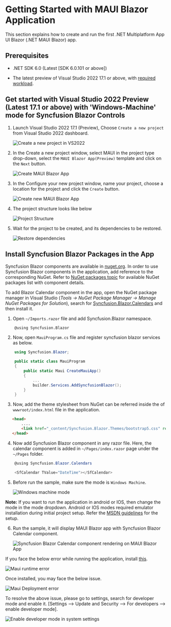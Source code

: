 # Getting Started with MAUI Blazor Application

This section explains how to create and run the first .NET Multiplatform App UI Blazor (.NET MAUI Blazor) app.

## Prerequisites

*  .NET SDK 6.0 (Latest [SDK 6.0.101 or above])

*  The latest preview of Visual Studio 2022 17.1 or above, with [required workload](https://docs.microsoft.com/en-us/dotnet/maui/get-started/installation).

## Get started with Visual Studio 2022 Preview (Latest 17.1 or above) with 'Windows-Machine' mode for Syncfusion Blazor Controls

1. Launch Visual Studio 2022 17.1 (Preview), Choose `Create a new project` from Visual Studio 2022 dashboard.

   ![Create a new project in VS2022](images\maui\create-new-project.png)

2. In the Create a new project window, select MAUI in the project type drop-down, select the `MAUI Blazor App(Preview)` template and click on the `Next` button.

   ![Create MAUI Blazor App](images\maui\create-maui-blazor-server-project.png)

3. In the Configure your new project window, name your project, choose a location for the project and click the `Create` button.

   ![Create new MAUI Blazor App](images\maui\create-new-maui-blazor-app.png)

4. The project structure looks like below

   ![Project Structure](images\maui\maui-project-structure.png)

5. Wait for the project to be created, and its dependencies to be restored.

   ![Restore dependencies](images\maui\maui-restore-dependencies.png)

## Install Syncfusion Blazor Packages in the App

Syncfusion Blazor components are available in [nuget.org](https://www.nuget.org/packages?q=syncfusion.blazor). In order to use Syncfusion Blazor components in the application, add reference to the corresponding NuGet. Refer to [NuGet packages topic](https://blazor.syncfusion.com/documentation/nuget-packages) for available NuGet packages list with component details. 

To add Blazor Calendar component in the app, open the NuGet package manager in Visual Studio (*Tools → NuGet Package Manager → Manage NuGet Packages for Solution*), search for [Syncfusion.Blazor.Calendars](https://www.nuget.org/packages/Syncfusion.Blazor.Calendars/) and then install it.

1. Open `~/Imports.razor` file and add Syncfusion.Blazor namespace.

```cshtml
    @using Syncfusion.Blazor
```

2. Now, open `MauiProgram.cs` file and register syncfusion blazor services as below.

```cs
    using Syncfusion.Blazor;

    public static class MauiProgram
    {
        public static Maui CreateMauiApp()
        {
            ...
            builder.Services.AddSyncfusionBlazor();
        }
    }
```

3. Now, add the theme stylesheet from NuGet can be referred inside the <head> of `wwwroot/index.html` file in the application.

```html
   <head>
       ....
       <link href="_content/Syncfusion.Blazor.Themes/bootstrap5.css" rel="stylesheet" />
   </head>
```

4. Now add Syncfusion Blazor component in any razor file. Here, the calendar component is added in `~/Pages/index.razor` page under the `~/Pages` folder.

```cs
    @using Syncfusion.Blazor.Calendars

    <SfCalendar TValue="DateTime"></SfCalendar>
```

5. Before run the sample, make sure the mode is `Windows Machine`.

   ![Windows machine mode](images\maui\windows-machine-mode.png)

**Note:** If you want to run the application in android or IOS, then change the mode in the mode dropdown. Android or IOS modes required emulator installation during initial project setup. Refer the [MSDN guidelines](https://docs.microsoft.com/en-us/dotnet/maui/get-started/first-app) for the setup. 

6. Run the sample, it will display MAUI Blazor app with Syncfusion Blazor Calendar component.

    ![Syncfusion Blazor Calendar component rendering on MAUI Blazor App](images\maui\syncfusion-calendar-output.png)

If you face the below error while running the application, install [this](https://marketplace.visualstudio.com/items?itemName=ProjectReunion.MicrosoftSingleProjectMSIXPackagingToolsDev17).

   ![Maui runtime error](images\maui\runtime-error-maui.png)

Once installed, you may face the below issue.

   ![Maui Deployment error](images\maui\maui-deployment-error.png)

To resolve the above issue, please go to settings, search for developer mode and enable it. [Settings --> Update and Security --> For developers --> enable developer mode].

   ![Enable developer mode in system settings](images\maui\enable-developer-mode.png)
